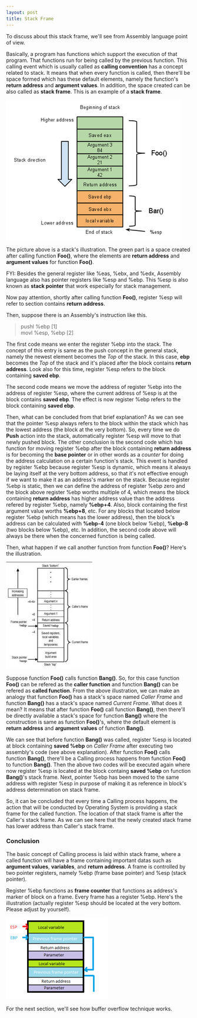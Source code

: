 ```yaml
---
layout: post
title: Stack Frame
---
```


To discuss about this stack frame, we'll see from Assembly language point of view.

Basically, a program has functions which support the execution of that program. That functions run for being called by the previous function. This calling event which is usually called as **calling convention** has a concept related to stack. It means that when every function is called, then there'll be space formed which has these default elements, namely the function's **return address** and **argument values**. In addition, the space created can be also called as **stack frame**. This is an example of a **stack frame**.

<img src="https://github.com/albertusk95/albertusk95.github.io/blob/master/public/img/stackframe00.png?raw=true" alt="Stack Frame" title="https://i1.wp.com/i.stack.imgur.com/Fxn41.png" />

The picture above is a stack's illustration. The green part is a space created after calling function **Foo()**, where the elements are **return address** and **argument values** for function **Foo()**. 

FYI: Besides the general register like %eas, %ebx, and %edx, Assembly language also has pointer registers like %esp and %ebp. This %esp is also known as **stack pointer** that work especially for stack management.

Now pay attention, shortly after calling function **Foo()**, register %esp will refer to section contains **return address**.

Then, suppose there is an Assembly's instruction like this.

> pushl %ebp [1]<br />
> movl %esp, %ebp [2]

The first code means we enter the register %ebp into the stack. The concept of this entry is same as the push concept in the general stack, namely the newest element becomes the _Top_ of the stack. In this case, **ebp** becomes the _Top_ of the stack and it's placed after the block contains **return address**. Look also for this time, register %esp refers to the block containing **saved ebp**.

The second code means we move the address of register %ebp into the address of register %esp, where the current address of %esp is at the block contains **saved ebp**. The effect is now register %ebp refers to the block containing **saved ebp**.
 
Then, what can be concluded from that brief explanation? As we can see that the pointer %esp always refers to the block within the stack which has the lowest address (the block at the very bottom). So, every time we do **Push** action into the stack, automatically register %esp will move to that newly pushed block. The other conclusion is the second code which has function for moving register %ebp after the block containing **return address** is for becoming the **base pointer** or in other words as a _counter_ for doing the address calculation on a certain function's stack. This event is handled by register %ebp because register %esp is dynamic, which means it always be laying itself at the very bottom address, so that it's not effective enough if we want to make it as an address's marker on the stack. Because register %ebp is static, then we can define the address of register %ebp zero and the block above register %ebp worths multiple of 4, which means the block containing **return address** has higher address value than the address refered by register %ebp, namely **%ebp+4**. Also, block containing the first argument value worths **%ebp+8**, etc. For any blocks that located below register %ebp (which means has the lower address), then the block's address can be calculated with **%ebp-4** (one block below %ebp), **%ebp-8** (two blocks below %ebp), etc. In addition, the second code above will always be there when the concerned function is being called.

Then, what happen if we call another function from function **Foo()**? Here's the illustration.

<img src="https://github.com/albertusk95/albertusk95.github.io/blob/master/public/img/stackframe01.jpg?raw=true" alt="Stack Frame" title="https://binarypirates.files.wordpress.com/2011/01/stack.jpg?w=234&h=290" />

Suppose function **Foo()** calls function **Bang()**. So, for this case function **Foo()** can be refered as the **caller function** and function **Bang()** can be refered as **called function**. From the above illustration, we can make an analogy that function **Foo()** has a stack's space named _Caller Frame_ and function **Bang()** has a stack's space named _Current Frame_. What does it mean? It means that after function **Foo()** call function **Bang()**, then there'll be directly available a stack's space for function **Bang()** where the construction is same as function **Foo()**'s, where the default element is **return address** and **argument values** of function **Bang()**.

We can see that before function **Bang()** was called, register %esp is located at block containing **saved %ebp** on _Caller Frame_ after executing two assembly's code (see above explanation). After function **Foo()** calls function **Bang()**, there'll be a Calling process happens from function **Foo()** to function **Bang()**. Then the above two codes will be executed again where now register %esp is located at the block containg **saved %ebp** on function **Bang()**'s stack frame. Next, pointer %ebp has been moved to the same address with register %esp in purpose of making it as reference in block's address determination on stack frame.
 
So, it can be concluded that every time a Calling process happens, the action that will be conducted by Operating System is providing a stack frame for the called function. The location of that stack frame is after the Caller's stack frame. As we can see here that the newly created stack frame has lower address than Caller's stack frame.  


### Conclusion

The basic concept of Calling process is laid within stack frame, where a called function will have a frame containing important datas such as **argument values**, **variables**, and **return address**. A frame is controlled by two pointer registers, namely %ebp (frame base pointer) and %esp (stack pointer).

Register %ebp functions as **frame counter** that functions as address's marker of block on a frame. Every frame has a register %ebp. Here's the illustration (actually register %esp should be located at the very bottom. Please adjust by yourself).

<img src="https://github.com/albertusk95/albertusk95.github.io/blob/master/public/img/stackframe02.png?raw=true" alt="Stack Frame" title="https://insidethecodesite.files.wordpress.com/2015/12/8628a-stackframe.png?w=277&h=222" />

For the next section, we'll see how buffer overflow technique works.
